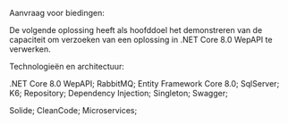 Aanvraag voor biedingen:

De volgende oplossing heeft als hoofddoel het demonstreren van de capaciteit om verzoeken van een oplossing in .NET Core 8.0 WepAPI te verwerken.

Technologieën en architectuur:

.NET Core 8.0 WepAPI;
RabbitMQ;
Entity Framework Core 8.0;
SqlServer;
K6;
Repository;
Dependency Injection;
Singleton;
Swagger;

Solide;
CleanCode;
Microservices;
